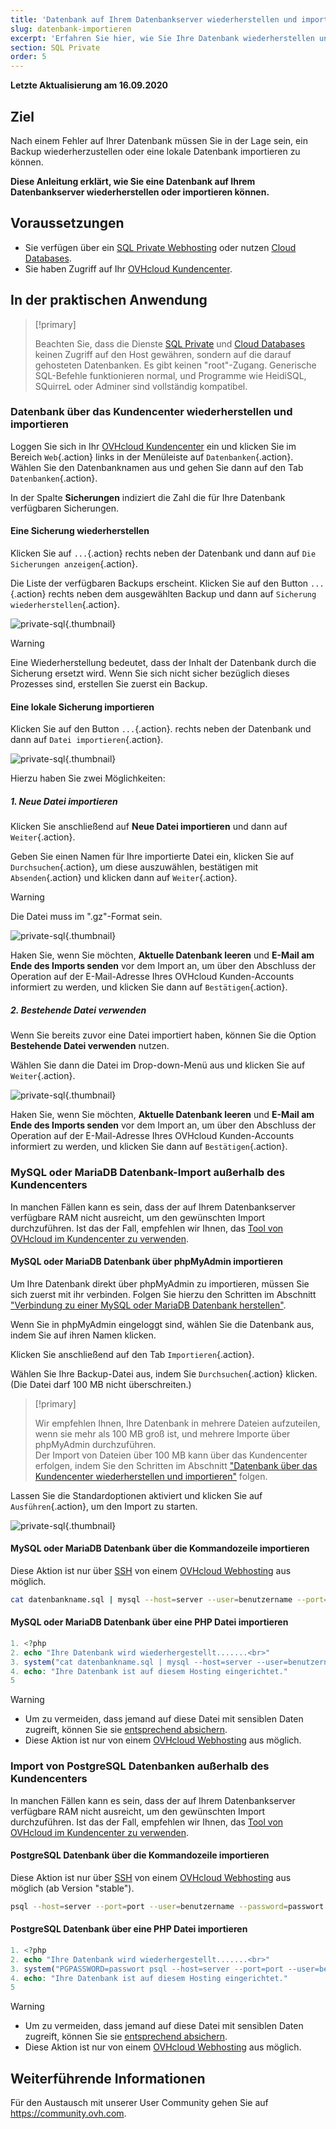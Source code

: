 ```yaml
---
title: 'Datenbank auf Ihrem Datenbankserver wiederherstellen und importieren'
slug: datenbank-importieren
excerpt: 'Erfahren Sie hier, wie Sie Ihre Datenbank wiederherstellen und importieren'
section: SQL Private
order: 5
---
```


**Letzte Aktualisierung am 16.09.2020**

## Ziel

Nach einem Fehler auf Ihrer Datenbank müssen Sie in der Lage sein, ein Backup wiederherzustellen oder eine lokale Datenbank importieren zu können. 

**Diese Anleitung erklärt, wie Sie eine Datenbank auf Ihrem Datenbankserver wiederherstellen oder importieren können.**

## Voraussetzungen

- Sie verfügen über ein [SQL Private Webhosting](https://www.ovh.de/hosting/sql-optionen.xml) oder nutzen [Cloud Databases](https://www.ovh.de/cloud-databases/).
- Sie haben Zugriff auf Ihr [OVHcloud Kundencenter](https://www.ovh.com/auth/?action=gotomanager).

## In der praktischen Anwendung

> [!primary]
>
> Beachten Sie, dass die Dienste [SQL Private](https://www.ovh.de/hosting/sql-optionen.xml) und [Cloud Databases](https://www.ovh.de/cloud-databases/) keinen Zugriff auf den Host gewähren, sondern auf die darauf gehosteten Datenbanken. Es gibt keinen "root"-Zugang. Generische SQL-Befehle funktionieren normal, und Programme wie HeidiSQL, SQuirreL oder Adminer sind vollständig kompatibel.
> 

### Datenbank über das Kundencenter wiederherstellen und importieren

Loggen Sie sich in Ihr [OVHcloud Kundencenter](https://www.ovh.com/auth/?action=gotomanager) ein und klicken Sie im Bereich `Web`{.action} links in der Menüleiste auf `Datenbanken`{.action}. Wählen Sie den Datenbanknamen aus und gehen Sie dann auf den Tab `Datenbanken`{.action}.

In der Spalte **Sicherungen** indiziert die Zahl die für Ihre Datenbank verfügbaren Sicherungen.

#### Eine Sicherung wiederherstellen

Klicken Sie auf `...`{.action} rechts neben der Datenbank und dann auf `Die Sicherungen anzeigen`{.action}.

Die Liste der verfügbaren Backups erscheint. Klicken Sie auf den Button `...`{.action} rechts neben dem ausgewählten Backup und dann auf `Sicherung  wiederherstellen`{.action}.

![private-sql](images/private-sql-restore01.png){.thumbnail}

> [!warning]
>
> Eine Wiederherstellung bedeutet, dass der Inhalt der Datenbank durch die Sicherung ersetzt wird.
> Wenn Sie sich nicht sicher bezüglich dieses Prozesses sind, erstellen Sie zuerst ein Backup.
> 

#### Eine lokale Sicherung importieren

Klicken Sie auf den Button `...`{.action}. rechts neben der Datenbank und dann auf `Datei importieren`{.action}.

![private-sql](images/private-sql-import01.png){.thumbnail}

Hierzu haben Sie zwei Möglichkeiten:

##### 1\. Neue Datei importieren

Klicken Sie anschließend auf **Neue Datei importieren** und dann auf `Weiter`{.action}.

Geben Sie einen Namen für Ihre importierte Datei ein, klicken Sie auf `Durchsuchen`{.action}, um diese auszuwählen, bestätigen mit `Absenden`{.action} und klicken dann auf `Weiter`{.action}.

> [!warning]
>
> Die Datei muss im ".gz"-Format sein.
> 

![private-sql](images/private-sql-import02.png){.thumbnail}

Haken Sie, wenn Sie möchten, **Aktuelle Datenbank leeren** und **E-Mail am Ende des Imports senden** vor dem Import an, um über den Abschluss der Operation auf der E-Mail-Adresse Ihres OVHcloud Kunden-Accounts informiert zu werden, und klicken Sie dann auf `Bestätigen`{.action}.

##### 2\. Bestehende Datei verwenden

Wenn Sie bereits zuvor eine Datei importiert haben, können Sie die Option **Bestehende Datei verwenden** nutzen.

Wählen Sie dann die Datei im Drop-down-Menü aus und klicken Sie auf `Weiter`{.action}.

![private-sql](images/private-sql-import03.png){.thumbnail}

Haken Sie, wenn Sie möchten, **Aktuelle Datenbank leeren** und **E-Mail am Ende des Imports senden** vor dem Import an, um über den Abschluss der Operation auf der E-Mail-Adresse Ihres OVHcloud Kunden-Accounts informiert zu werden, und klicken Sie dann auf `Bestätigen`{.action}.

### MySQL oder MariaDB Datenbank-Import außerhalb des Kundencenters

In manchen Fällen kann es sein, dass der auf Ihrem Datenbankserver verfügbare RAM nicht ausreicht, um den gewünschten Import durchzuführen. Ist das der Fall, empfehlen wir Ihnen, das [Tool von OVHcloud im Kundencenter zu verwenden](./#datenbank-uber-das-kundencenter-wiederherstellen-und-importieren_1).

#### MySQL oder MariaDB Datenbank über phpMyAdmin importieren

Um Ihre Datenbank direkt über phpMyAdmin zu importieren, müssen Sie sich zuerst mit ihr verbinden. Folgen Sie hierzu den Schritten im Abschnitt ["Verbindung zu einer MySQL oder MariaDB Datenbank herstellen"](../datenbank-verbindung-auf-bdd/#verbindung-zu-einer-mysql-oder-mariadb-datenbank-herstellen).

Wenn Sie in phpMyAdmin eingeloggt sind, wählen Sie die Datenbank aus, indem Sie auf ihren Namen klicken.

Klicken Sie anschließend auf den Tab `Importieren`{.action}.

Wählen Sie Ihre Backup-Datei aus, indem Sie `Durchsuchen`{.action} klicken. (Die Datei darf 100 MB nicht überschreiten.)

> [!primary]
>
> Wir empfehlen Ihnen, Ihre Datenbank in mehrere Dateien aufzuteilen, wenn sie mehr als 100 MB groß ist, und mehrere Importe über phpMyAdmin durchzuführen.<br>
> Der Import von Dateien über 100 MB kann über das Kundencenter erfolgen, indem Sie den Schritten im Abschnitt ["Datenbank über das Kundencenter wiederherstellen und importieren"](./#datenbank-uber-das-kundencenter-wiederherstellen-und-importieren_1) folgen.

Lassen Sie die Standardoptionen aktiviert und klicken Sie auf `Ausführen`{.action}, um den Import zu starten.

![private-sql](images/private-sql-import04.png){.thumbnail}

#### MySQL oder MariaDB Datenbank über die Kommandozeile importieren

Diese Aktion ist nur über [SSH]( ../webhosting_ssh_auf_ihren_webhostings/) von einem [OVHcloud Webhosting](https://www.ovh.de/hosting) aus möglich.

```bash
cat datenbankname.sql | mysql --host=server --user=benutzername --port=port --password=passwort datenbankname
```

#### MySQL oder MariaDB Datenbank über eine PHP Datei importieren

```php
1. <?php
2. echo "Ihre Datenbank wird wiederhergestellt.......<br>"
3. system("cat datenbankname.sql | mysql --host=server --user=benutzername --port=port --password=passwort datenbankname");
4. echo: "Ihre Datenbank ist auf diesem Hosting eingerichtet."
5
```

> [!warning]
>
> - Um zu vermeiden, dass jemand auf diese Datei mit sensiblen Daten zugreift, können Sie sie [entsprechend absichern](https://docs.ovh.com/gb/en/hosting/how_to_password_protect_a_directory_on_your_website/).
> - Diese Aktion ist nur von einem [OVHcloud Webhosting](https://www.ovh.de/hosting) aus möglich.
>

### Import von PostgreSQL Datenbanken außerhalb des Kundencenters

In manchen Fällen kann es sein, dass der auf Ihrem Datenbankserver verfügbare RAM nicht ausreicht, um den gewünschten Import durchzuführen. Ist das der Fall, empfehlen wir Ihnen, das [Tool von OVHcloud im Kundencenter zu verwenden](./#datenbank-uber-das-kundencenter-wiederherstellen-und-importieren_1).

#### PostgreSQL Datenbank über die Kommandozeile importieren

Diese Aktion ist nur über [SSH]( ../webhosting_ssh_auf_ihren_webhostings/) von einem [OVHcloud Webhosting](https://www.ovh.de/hosting) aus möglich (ab Version "stable").

```bash
psql --host=server --port=port --user=benutzername --password=passwort datenbankname < datenbankname.sql
```

#### PostgreSQL Datenbank über eine PHP Datei importieren

```php
1. <?php
2. echo "Ihre Datenbank wird wiederhergestellt.......<br>"
3. system("PGPASSWORD=passwort psql --host=server --port=port --user=benutzername --password=passwort datenbankname < datenbankname.sql");
4. echo: "Ihre Datenbank ist auf diesem Hosting eingerichtet."
5
```

> [!warning]
>
> - Um zu vermeiden, dass jemand auf diese Datei mit sensiblen Daten zugreift, können Sie sie [entsprechend absichern](https://docs.ovh.com/gb/en/hosting/how_to_password_protect_a_directory_on_your_website/).
> - Diese Aktion ist nur von einem [OVHcloud Webhosting](https://www.ovh.de/hosting) aus möglich.
>

## Weiterführende Informationen

Für den Austausch mit unserer User Community gehen Sie auf <https://community.ovh.com>.
